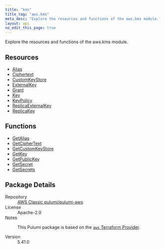 ```yaml
---
title: "kms"
title_tag: "aws.kms"
meta_desc: "Explore the resources and functions of the aws.kms module."
layout: api
no_edit_this_page: true
---
```


<!-- WARNING: this file was generated by Pulumi Docs Generator. -->
<!-- Do not edit by hand unless you're certain you know what you are doing! -->

Explore the resources and functions of the aws.kms module.

<h2 id="resources">Resources</h2>
<ul class="api">
    <li><a href="alias/" title="Alias"><span class="api-symbol api-symbol--resource"></span>Alias</a></li>
    <li><a href="ciphertext/" title="Ciphertext"><span class="api-symbol api-symbol--resource"></span>Ciphertext</a></li>
    <li><a href="customkeystore/" title="CustomKeyStore"><span class="api-symbol api-symbol--resource"></span>CustomKeyStore</a></li>
    <li><a href="externalkey/" title="ExternalKey"><span class="api-symbol api-symbol--resource"></span>ExternalKey</a></li>
    <li><a href="grant/" title="Grant"><span class="api-symbol api-symbol--resource"></span>Grant</a></li>
    <li><a href="key/" title="Key"><span class="api-symbol api-symbol--resource"></span>Key</a></li>
    <li><a href="keypolicy/" title="KeyPolicy"><span class="api-symbol api-symbol--resource"></span>KeyPolicy</a></li>
    <li><a href="replicaexternalkey/" title="ReplicaExternalKey"><span class="api-symbol api-symbol--resource"></span>ReplicaExternalKey</a></li>
    <li><a href="replicakey/" title="ReplicaKey"><span class="api-symbol api-symbol--resource"></span>ReplicaKey</a></li>
</ul>

<h2 id="functions">Functions</h2>
<ul class="api">
    <li><a href="getalias/" title="GetAlias"><span class="api-symbol api-symbol--function"></span>GetAlias</a></li>
    <li><a href="getciphertext/" title="GetCipherText"><span class="api-symbol api-symbol--function"></span>GetCipherText</a></li>
    <li><a href="getcustomkeystore/" title="GetCustomKeyStore"><span class="api-symbol api-symbol--function"></span>GetCustomKeyStore</a></li>
    <li><a href="getkey/" title="GetKey"><span class="api-symbol api-symbol--function"></span>GetKey</a></li>
    <li><a href="getpublickey/" title="GetPublicKey"><span class="api-symbol api-symbol--function"></span>GetPublicKey</a></li>
    <li><a href="getsecret/" title="GetSecret"><span class="api-symbol api-symbol--function"></span>GetSecret</a></li>
    <li><a href="getsecrets/" title="GetSecrets"><span class="api-symbol api-symbol--function"></span>GetSecrets</a></li>
</ul>

<h2 id="package-details">Package Details</h2>
<dl class="package-details">
	<dt>Repository</dt>
	<dd><a href="https://github.com/pulumi/pulumi-aws">AWS Classic pulumi/pulumi-aws</a></dd>
	<dt>License</dt>
	<dd>Apache-2.0</dd>
	<dt>Notes</dt>
	<dd><p>This Pulumi package is based on the <a href="https://github.com/hashicorp/terraform-provider-aws"><code>aws</code> Terraform Provider</a>.</p>
</dd>
	<dt>Version</dt>
	<dd>5.41.0</dd>
</dl>


